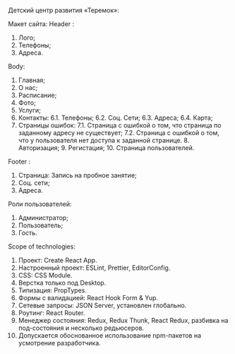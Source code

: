 Детский центр развития «Теремок»:

Макет сайта:
Header :

1. Лого;
2. Телефоны;
3. Адреса.

Body:

1. Главная;
2. О нас;
3. Расписание;
4. Фото;
5. Услуги;
6. Контакты:
   6.1. Телефоны;
   6.2. Соц. Сети;
   6.3. Адреса;
   6.4. Карта;
7. Страницы ошибок:
   7.1. Страница с ошибкой о том, что страница по заданному адресу не существует;
   7.2. Страница с ошибкой о том, что у пользователя нет доступа к заданной странице. 8. Авторизация; 9. Регистация; 10. Страница пользователей.

Footer :

1. Страница: Запись на пробное занятие;
2. Соц. сети;
3. Адреса.

Роли пользователей:

1. Администратор;
2. Пользователь;
3. Гость.

Scope of technologies:

1. Проект: Create React App.
2. Настроенный проект: ESLint, Prettier, EditorConfig.
3. CSS: CSS Module.
4. Верстка только под Desktop.
5. Типизация: PropTypes.
6. Формы с валидацией: React Hook Form & Yup.
7. Сетевые запросы: JSON Server, установлен глобально.
8. Роутинг: React Router.
9. Менеджер состояния: Redux, Redux Thunk, React Redux, разбивка на под-состояния и несколько редьюсеров.
10. Допускается обоснованное использование npm-пакетов на усмотрение разработчика.
